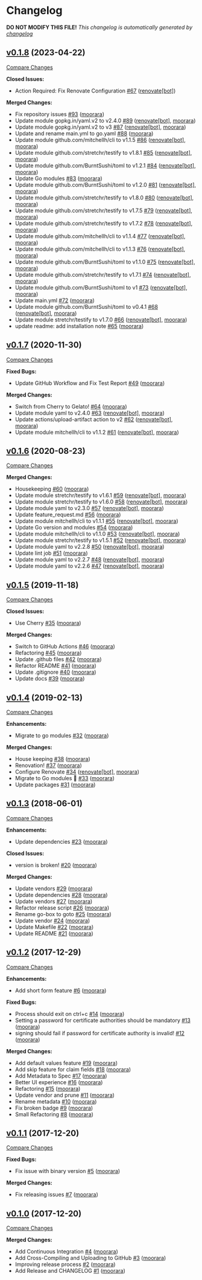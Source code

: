 # Changelog

**DO NOT MODIFY THIS FILE!**
*This changelog is automatically generated by [changelog](https://github.com/moorara/changelog)*


## [v0.1.8](https://github.com/moorara/gocert/tree/v0.1.8) (2023-04-22)

[Compare Changes](https://github.com/moorara/gocert/compare/v0.1.7...v0.1.8)

**Closed Issues:**

  - Action Required: Fix Renovate Configuration [#67](https://github.com/moorara/gocert/issues/67) ([renovate[bot]](https://github.com/apps/renovate))

**Merged Changes:**

  - Fix repository issues [#93](https://github.com/moorara/gocert/pull/93) ([moorara](https://github.com/moorara))
  - Update module gopkg.in/yaml.v2 to v2.4.0 [#89](https://github.com/moorara/gocert/pull/89) ([renovate[bot]](https://github.com/apps/renovate), [moorara](https://github.com/moorara))
  - Update module gopkg.in/yaml.v2 to v3 [#87](https://github.com/moorara/gocert/pull/87) ([renovate[bot]](https://github.com/apps/renovate), [moorara](https://github.com/moorara))
  - Update and rename main.yml to go.yaml [#88](https://github.com/moorara/gocert/pull/88) ([moorara](https://github.com/moorara))
  - Update module github.com/mitchellh/cli to v1.1.5 [#86](https://github.com/moorara/gocert/pull/86) ([renovate[bot]](https://github.com/apps/renovate), [moorara](https://github.com/moorara))
  - Update module github.com/stretchr/testify to v1.8.1 [#85](https://github.com/moorara/gocert/pull/85) ([renovate[bot]](https://github.com/apps/renovate), [moorara](https://github.com/moorara))
  - Update module github.com/BurntSushi/toml to v1.2.1 [#84](https://github.com/moorara/gocert/pull/84) ([renovate[bot]](https://github.com/apps/renovate), [moorara](https://github.com/moorara))
  - Update Go modules [#83](https://github.com/moorara/gocert/pull/83) ([moorara](https://github.com/moorara))
  - Update module github.com/BurntSushi/toml to v1.2.0 [#81](https://github.com/moorara/gocert/pull/81) ([renovate[bot]](https://github.com/apps/renovate), [moorara](https://github.com/moorara))
  - Update module github.com/stretchr/testify to v1.8.0 [#80](https://github.com/moorara/gocert/pull/80) ([renovate[bot]](https://github.com/apps/renovate), [moorara](https://github.com/moorara))
  - Update module github.com/stretchr/testify to v1.7.5 [#79](https://github.com/moorara/gocert/pull/79) ([renovate[bot]](https://github.com/apps/renovate), [moorara](https://github.com/moorara))
  - Update module github.com/stretchr/testify to v1.7.2 [#78](https://github.com/moorara/gocert/pull/78) ([renovate[bot]](https://github.com/apps/renovate), [moorara](https://github.com/moorara))
  - Update module github.com/mitchellh/cli to v1.1.4 [#77](https://github.com/moorara/gocert/pull/77) ([renovate[bot]](https://github.com/apps/renovate), [moorara](https://github.com/moorara))
  - Update module github.com/mitchellh/cli to v1.1.3 [#76](https://github.com/moorara/gocert/pull/76) ([renovate[bot]](https://github.com/apps/renovate), [moorara](https://github.com/moorara))
  - Update module github.com/BurntSushi/toml to v1.1.0 [#75](https://github.com/moorara/gocert/pull/75) ([renovate[bot]](https://github.com/apps/renovate), [moorara](https://github.com/moorara))
  - Update module github.com/stretchr/testify to v1.7.1 [#74](https://github.com/moorara/gocert/pull/74) ([renovate[bot]](https://github.com/apps/renovate), [moorara](https://github.com/moorara))
  - Update module github.com/BurntSushi/toml to v1 [#73](https://github.com/moorara/gocert/pull/73) ([renovate[bot]](https://github.com/apps/renovate), [moorara](https://github.com/moorara))
  - Update main.yml [#72](https://github.com/moorara/gocert/pull/72) ([moorara](https://github.com/moorara))
  - Update module github.com/BurntSushi/toml to v0.4.1 [#68](https://github.com/moorara/gocert/pull/68) ([renovate[bot]](https://github.com/apps/renovate), [moorara](https://github.com/moorara))
  - Update module stretchr/testify to v1.7.0 [#66](https://github.com/moorara/gocert/pull/66) ([renovate[bot]](https://github.com/apps/renovate), [moorara](https://github.com/moorara))
  - update readme: add installation note [#65](https://github.com/moorara/gocert/pull/65) ([moorara](https://github.com/moorara))


## [v0.1.7](https://github.com/moorara/gocert/tree/v0.1.7) (2020-11-30)

[Compare Changes](https://github.com/moorara/gocert/compare/v0.1.6...v0.1.7)

**Fixed Bugs:**

  - Update GitHub Workflow and Fix Test Report [#49](https://github.com/moorara/gocert/issues/49) ([moorara](https://github.com/moorara))

**Merged Changes:**

  - Switch from Cherry to Gelato! [#64](https://github.com/moorara/gocert/pull/64) ([moorara](https://github.com/moorara))
  - Update module yaml to v2.4.0 [#63](https://github.com/moorara/gocert/pull/63) ([renovate[bot]](https://github.com/apps/renovate), [moorara](https://github.com/moorara))
  - Update actions/upload-artifact action to v2 [#62](https://github.com/moorara/gocert/pull/62) ([renovate[bot]](https://github.com/apps/renovate), [moorara](https://github.com/moorara))
  - Update module mitchellh/cli to v1.1.2 [#61](https://github.com/moorara/gocert/pull/61) ([renovate[bot]](https://github.com/apps/renovate), [moorara](https://github.com/moorara))


## [v0.1.6](https://github.com/moorara/gocert/tree/v0.1.6) (2020-08-23)

[Compare Changes](https://github.com/moorara/gocert/compare/v0.1.5...v0.1.6)

**Merged Changes:**

  - Housekeeping [#60](https://github.com/moorara/gocert/pull/60) ([moorara](https://github.com/moorara))
  - Update module stretchr/testify to v1.6.1 [#59](https://github.com/moorara/gocert/pull/59) ([renovate[bot]](https://github.com/apps/renovate), [moorara](https://github.com/moorara))
  - Update module stretchr/testify to v1.6.0 [#58](https://github.com/moorara/gocert/pull/58) ([renovate[bot]](https://github.com/apps/renovate), [moorara](https://github.com/moorara))
  - Update module yaml to v2.3.0 [#57](https://github.com/moorara/gocert/pull/57) ([renovate[bot]](https://github.com/apps/renovate), [moorara](https://github.com/moorara))
  - Update feature_request.md [#56](https://github.com/moorara/gocert/pull/56) ([moorara](https://github.com/moorara))
  - Update module mitchellh/cli to v1.1.1 [#55](https://github.com/moorara/gocert/pull/55) ([renovate[bot]](https://github.com/apps/renovate), [moorara](https://github.com/moorara))
  - Update Go version and modules [#54](https://github.com/moorara/gocert/pull/54) ([moorara](https://github.com/moorara))
  - Update module mitchellh/cli to v1.1.0 [#53](https://github.com/moorara/gocert/pull/53) ([renovate[bot]](https://github.com/apps/renovate), [moorara](https://github.com/moorara))
  - Update module stretchr/testify to v1.5.1 [#52](https://github.com/moorara/gocert/pull/52) ([renovate[bot]](https://github.com/apps/renovate), [moorara](https://github.com/moorara))
  - Update module yaml to v2.2.8 [#50](https://github.com/moorara/gocert/pull/50) ([renovate[bot]](https://github.com/apps/renovate), [moorara](https://github.com/moorara))
  - Update lint job [#51](https://github.com/moorara/gocert/pull/51) ([moorara](https://github.com/moorara))
  - Update module yaml to v2.2.7 [#48](https://github.com/moorara/gocert/pull/48) ([renovate[bot]](https://github.com/apps/renovate), [moorara](https://github.com/moorara))
  - Update module yaml to v2.2.6 [#47](https://github.com/moorara/gocert/pull/47) ([renovate[bot]](https://github.com/apps/renovate), [moorara](https://github.com/moorara))


## [v0.1.5](https://github.com/moorara/gocert/tree/v0.1.5) (2019-11-18)

[Compare Changes](https://github.com/moorara/gocert/compare/v0.1.4...v0.1.5)

**Closed Issues:**

  - Use Cherry [#35](https://github.com/moorara/gocert/issues/35) ([moorara](https://github.com/moorara))

**Merged Changes:**

  - Switch to GitHub Actions [#46](https://github.com/moorara/gocert/pull/46) ([moorara](https://github.com/moorara))
  - Refactoring [#45](https://github.com/moorara/gocert/pull/45) ([moorara](https://github.com/moorara))
  - Update .github files [#42](https://github.com/moorara/gocert/pull/42) ([moorara](https://github.com/moorara))
  - Refactor README [#41](https://github.com/moorara/gocert/pull/41) ([moorara](https://github.com/moorara))
  - Update .gitignore [#40](https://github.com/moorara/gocert/pull/40) ([moorara](https://github.com/moorara))
  - Update docs [#39](https://github.com/moorara/gocert/pull/39) ([moorara](https://github.com/moorara))


## [v0.1.4](https://github.com/moorara/gocert/tree/v0.1.4) (2019-02-13)

[Compare Changes](https://github.com/moorara/gocert/compare/v0.1.3...v0.1.4)

**Enhancements:**

  - Migrate to go modules [#32](https://github.com/moorara/gocert/issues/32) ([moorara](https://github.com/moorara))

**Merged Changes:**

  - House keeping [#38](https://github.com/moorara/gocert/pull/38) ([moorara](https://github.com/moorara))
  - Renovation! [#37](https://github.com/moorara/gocert/pull/37) ([moorara](https://github.com/moorara))
  - Configure Renovate [#34](https://github.com/moorara/gocert/pull/34) ([renovate[bot]](https://github.com/apps/renovate), [moorara](https://github.com/moorara))
  - Migrate to Go modules 🎉 [#33](https://github.com/moorara/gocert/pull/33) ([moorara](https://github.com/moorara))
  - Update packages [#31](https://github.com/moorara/gocert/pull/31) ([moorara](https://github.com/moorara))


## [v0.1.3](https://github.com/moorara/gocert/tree/v0.1.3) (2018-06-01)

[Compare Changes](https://github.com/moorara/gocert/compare/v0.1.2...v0.1.3)

**Enhancements:**

  - Update dependencies [#23](https://github.com/moorara/gocert/issues/23) ([moorara](https://github.com/moorara))

**Closed Issues:**

  - version is broken! [#20](https://github.com/moorara/gocert/issues/20) ([moorara](https://github.com/moorara))

**Merged Changes:**

  - Update vendors [#29](https://github.com/moorara/gocert/pull/29) ([moorara](https://github.com/moorara))
  - Update dependencies [#28](https://github.com/moorara/gocert/pull/28) ([moorara](https://github.com/moorara))
  - Update vendors [#27](https://github.com/moorara/gocert/pull/27) ([moorara](https://github.com/moorara))
  - Refactor release script [#26](https://github.com/moorara/gocert/pull/26) ([moorara](https://github.com/moorara))
  - Rename go-box to goto [#25](https://github.com/moorara/gocert/pull/25) ([moorara](https://github.com/moorara))
  - Update vendor [#24](https://github.com/moorara/gocert/pull/24) ([moorara](https://github.com/moorara))
  - Update Makefile [#22](https://github.com/moorara/gocert/pull/22) ([moorara](https://github.com/moorara))
  - Update README [#21](https://github.com/moorara/gocert/pull/21) ([moorara](https://github.com/moorara))


## [v0.1.2](https://github.com/moorara/gocert/tree/v0.1.2) (2017-12-29)

[Compare Changes](https://github.com/moorara/gocert/compare/v0.1.1...v0.1.2)

**Enhancements:**

  - Add short form feature [#6](https://github.com/moorara/gocert/issues/6) ([moorara](https://github.com/moorara))

**Fixed Bugs:**

  - Process should exit on ctrl&#43;c [#14](https://github.com/moorara/gocert/issues/14) ([moorara](https://github.com/moorara))
  - Setting a password for certificate authorities should be mandatory [#13](https://github.com/moorara/gocert/issues/13) ([moorara](https://github.com/moorara))
  - signing should fail if password for certificate authority is invalid! [#12](https://github.com/moorara/gocert/issues/12) ([moorara](https://github.com/moorara))

**Merged Changes:**

  - Add default values feature [#19](https://github.com/moorara/gocert/pull/19) ([moorara](https://github.com/moorara))
  - Add skip feature for claim fields [#18](https://github.com/moorara/gocert/pull/18) ([moorara](https://github.com/moorara))
  - Add Metadata to Spec [#17](https://github.com/moorara/gocert/pull/17) ([moorara](https://github.com/moorara))
  - Better UI experience [#16](https://github.com/moorara/gocert/pull/16) ([moorara](https://github.com/moorara))
  - Refactoring [#15](https://github.com/moorara/gocert/pull/15) ([moorara](https://github.com/moorara))
  - Update vendor and prune [#11](https://github.com/moorara/gocert/pull/11) ([moorara](https://github.com/moorara))
  - Rename metadata [#10](https://github.com/moorara/gocert/pull/10) ([moorara](https://github.com/moorara))
  - Fix broken badge [#9](https://github.com/moorara/gocert/pull/9) ([moorara](https://github.com/moorara))
  - Small Refactoring [#8](https://github.com/moorara/gocert/pull/8) ([moorara](https://github.com/moorara))


## [v0.1.1](https://github.com/moorara/gocert/tree/v0.1.1) (2017-12-20)

[Compare Changes](https://github.com/moorara/gocert/compare/v0.1.0...v0.1.1)

**Fixed Bugs:**

  - Fix issue with binary version [#5](https://github.com/moorara/gocert/issues/5) ([moorara](https://github.com/moorara))

**Merged Changes:**

  - Fix releasing issues [#7](https://github.com/moorara/gocert/pull/7) ([moorara](https://github.com/moorara))


## [v0.1.0](https://github.com/moorara/gocert/tree/v0.1.0) (2017-12-20)

[Compare Changes](https://github.com/moorara/gocert/compare/401f69044d53b435957cf23c9365f39fc9b0448c...v0.1.0)

**Merged Changes:**

  - Add Continuous Integration [#4](https://github.com/moorara/gocert/pull/4) ([moorara](https://github.com/moorara))
  - Add Cross-Compiling and Uploading to GitHub [#3](https://github.com/moorara/gocert/pull/3) ([moorara](https://github.com/moorara))
  - Improving release process [#2](https://github.com/moorara/gocert/pull/2) ([moorara](https://github.com/moorara))
  - Add Release and CHANGELOG [#1](https://github.com/moorara/gocert/pull/1) ([moorara](https://github.com/moorara))


